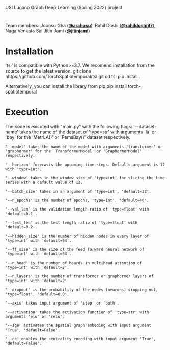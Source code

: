 USI Lugano Graph Deep Learning (Spring 2022) project

#
Team members: Joonsu Gha ([**@arahosu**](https://github.com/arahosu)), Rahil Doshi ([**@rahildoshi97**](https://github.com/rahildoshi97)), Naga Venkata Sai Jitin Jami ([**@jitinjami**](https://github.com/jitinjami))

# Installation
'tsl' is compatible with Python>=3.7. We recomend installation from the source to get the latest version:
    git clone hhtps://github.com/TorchSpatiotemporal/tsl.git
    cd tsl
    pip install .

Alternatively, you can install the library from pip
    pip install torch-spatiotemporal

# Execution
The code is exicuted with "main.py" with the following flags:
'--dataset-name' takes the name of the dataset of 'type=str' with arguments 'la' or 'bay' for the 'MetrLA()' or 'PemsBay()' dataset respectively.

    '--model' takes the name of the model with arguments 'transformer' or 'graphormer' for the 'TransformerModel' or 'GraphormerModel' respectively.

    '--horizon' forecasts the upcoming time steps. Defaults argument is 12 with 'typr=int'.

    '--window' takes in the window size of 'type=int' for slicing the time series with a default value of 12.

    '--batch_size' takes in an argument of 'type=int', 'default=32'.

    '--n_epochs' is the number of epochs, 'type=int', 'default=40'.

    '--val_len' is the validation length ratio of 'type=float' with 'default=0.1'.

    '--test_len' is the test length ratio of 'type=float' with 'default=0.2'.

    '--hidden_size' is the number of hidden nodes in every layer of 'type=int' with 'default=64'.

    '--ff_size' is the size of the feed forward neural network of 'type=int' with 'default=64'.

    '--n_head' is the number of heards in multihead attention of 'type=int' with 'default=2'.

    '--n_layers' is the number of transformer or graphormer layers of 'type=int' with 'default=2'.

    '--dropout' is the probability of the nodes (neurons) dropping out, 'type=float', 'default=0.0'.

    '--axis' takes input argument of 'step' or 'both'.

    '--activation' takes the activation function of 'type=str' with arguments 'elu' or 'relu'.

    '--sge' activates the spatial graph embeding with imput argument 'True', 'default=False'.

    '--ce' enables the centrality encoding with imput argument 'True', 'default=False'.

